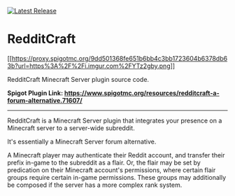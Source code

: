 [![Latest Release](https://img.shields.io/github/release/omarathon/redditcraft.svg)](https://github.com/omarathon/redditcraft/releases/latest)

# RedditCraft

[[https://proxy.spigotmc.org/9dd501368fe651b6bb4c3bb1723604b6378db63b?url=https%3A%2F%2Fi.imgur.com%2FYTz2gby.png]]

RedditCraft Minecraft Server plugin source code.

**Spigot Plugin Link: https://www.spigotmc.org/resources/redditcraft-a-forum-alternative.71607/**

-------

RedditCraft is a Minecraft Server plugin that integrates your presence on a Minecraft server to a server-wide subreddit.

It's essentially a Minecraft Server forum alternative.

A Minecraft player may authenticate their Reddit account, and transfer their prefix in-game to the subreddit as a flair. Or, the flair may be set by predication on their Minecraft account's permissions, where certain flair groups require certain in-game permissions. These groups may additionally be composed if the server has a more complex rank system.
